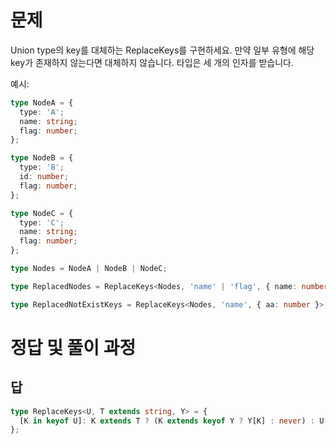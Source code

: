 # 문제

Union type의 key를 대체하는 ReplaceKeys를 구현하세요.
만약 일부 유형에 해당 key가 존재하지 않는다면 대체하지 않습니다. 타입은 세 개의 인자를 받습니다.

예시:

```ts
type NodeA = {
  type: 'A';
  name: string;
  flag: number;
};

type NodeB = {
  type: 'B';
  id: number;
  flag: number;
};

type NodeC = {
  type: 'C';
  name: string;
  flag: number;
};

type Nodes = NodeA | NodeB | NodeC;

type ReplacedNodes = ReplaceKeys<Nodes, 'name' | 'flag', { name: number; flag: string }>; // {type: 'A', name: number, flag: string} | {type: 'B', id: number, flag: string} | {type: 'C', name: number, flag: string} // would replace name from string to number, replace flag from number to string.

type ReplacedNotExistKeys = ReplaceKeys<Nodes, 'name', { aa: number }>; // {type: 'A', name: never, flag: number} | NodeB | {type: 'C', name: never, flag: number} // would replace name to never
```

# 정답 및 풀이 과정

## 답

```ts
type ReplaceKeys<U, T extends string, Y> = {
  [K in keyof U]: K extends T ? (K extends keyof Y ? Y[K] : never) : U[K];
};
```
